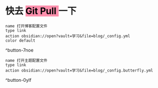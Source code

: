 # 快去 <mark style="background: #FF5582A6;">Git Pull </mark> 一下

```button
name 打开博客配置文件
type link
action obsidian://open?vault=学习&file=blog/_config.yml
color default
```
^button-7noe

```button
name 打开主题配置文件
type link
action obsidian://open?vault=学习&file=blog/_config.butterfly.yml
```
^button-0ylf